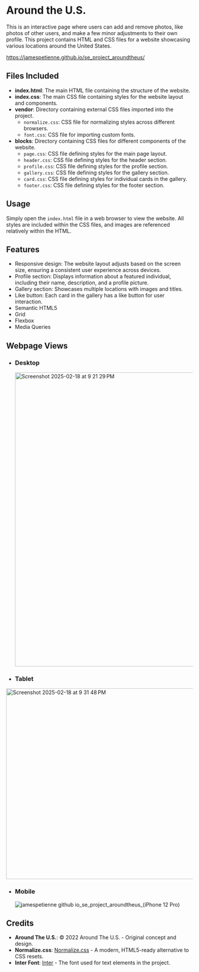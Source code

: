 # Around the U.S.

This is an interactive page where users can add and remove photos, like photos of other users, and make a few minor adjustments to their own profile. This project contains HTML and CSS files for a website showcasing various locations around the United States.

https://jamespetienne.github.io/se_project_aroundtheus/

## Files Included

- **index.html**: The main HTML file containing the structure of the website.
- **index.css**: The main CSS file containing styles for the website layout and components.
- **vendor**: Directory containing external CSS files imported into the project.
  - `normalize.css`: CSS file for normalizing styles across different browsers.
  - `font.css`: CSS file for importing custom fonts.
- **blocks**: Directory containing CSS files for different components of the website.
  - `page.css`: CSS file defining styles for the main page layout.
  - `header.css`: CSS file defining styles for the header section.
  - `profile.css`: CSS file defining styles for the profile section.
  - `gallery.css`: CSS file defining styles for the gallery section.
  - `card.css`: CSS file defining styles for individual cards in the gallery.
  - `footer.css`: CSS file defining styles for the footer section.

## Usage

Simply open the `index.html` file in a web browser to view the website. All styles are included within the CSS files, and images are referenced relatively within the HTML.

## Features

- Responsive design: The website layout adjusts based on the screen size, ensuring a consistent user experience across devices.
- Profile section: Displays information about a featured individual, including their name, description, and a profile picture.
- Gallery section: Showcases multiple locations with images and titles.
- Like button: Each card in the gallery has a like button for user interaction.
- Semantic HTML5
- Grid
- Flexbox
- Media Queries

## Webpage Views

- ### Desktop

  <img width="791" alt="Screenshot 2025-02-18 at 9 21 29 PM" src="https://github.com/user-attachments/assets/5e210f38-98cb-4c41-8086-e5d68def8522" />


- ### Tablet

 <img width="513" alt="Screenshot 2025-02-18 at 9 31 48 PM" src="https://github.com/user-attachments/assets/49a86ca4-e277-46f8-9dd8-a09dd92232b3" />

- ### Mobile

  ![jamespetienne github io_se_project_aroundtheus_(iPhone 12 Pro)](https://github.com/user-attachments/assets/683fb480-35e8-40b8-bf3b-4e15dcbdeac4)


## Credits

- **Around The U.S.**: © 2022 Around The U.S. - Original concept and design.
- **Normalize.css**: [Normalize.css](https://github.com/necolas/normalize.css) - A modern, HTML5-ready alternative to CSS resets.
- **Inter Font**: [Inter](https://rsms.me/inter/) - The font used for text elements in the project.
